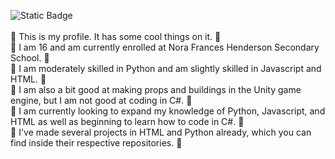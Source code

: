 
![Static Badge](https://img.shields.io/badge/Spencer%20Langdon-Nora%20Frances%20Henderson-azure)<br><br>
🎊 This is my profile. It has some cool things on it. 🎊<br> 
🏫 I am 16 and am currently enrolled at Nora Frances Henderson Secondary School. 🏫<br>
💪 I am moderately skilled in Python and am slightly skilled in Javascript and HTML. 💪<br>
🦾 I am also a bit good at making props and buildings in the Unity game engine, but I am not good at coding in C#. 🦾<br>
🧠 I am currently looking to expand my knowledge of Python, Javascript, and HTML as well as beginning to learn how to code in C#. 🧠<br>
📁 I've made several projects in HTML and Python already, which you can find inside their respective repositories. 📁
